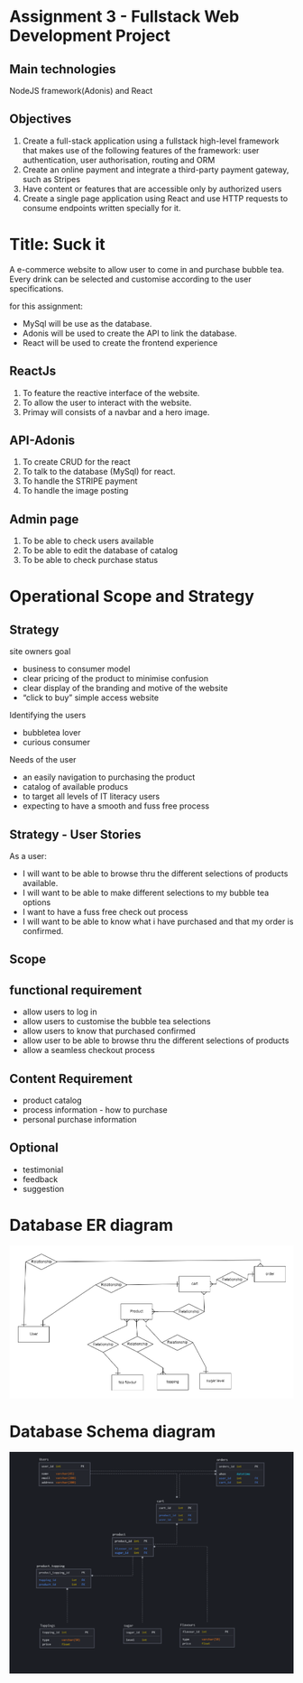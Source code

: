 # Assignment 3 - Fullstack Web Development Project

## Main technologies

NodeJS framework(Adonis) and React

## Objectives 

1. Create a full-stack application using a fullstack high-level framework that makes use of the following features of the framework: user authentication, user authorisation, routing and ORM 
2. Create an online payment and integrate a third-party payment gateway, such as Stripes 
3. Have content or features that are accessible only by authorized users 
4. Create a single page application using React and use HTTP requests to consume endpoints written specially for it.

# Title: Suck it

A e-commerce website to allow user to come in and purchase bubble tea. Every drink can be selected and customise according to the user specifications. 

for this assignment:
* MySql will be use as the database.
* Adonis will be used to create the API to link the database.
* React will be used to create the frontend experience

## ReactJs

1. To feature the reactive interface of the website. 
2. To allow the user to interact with the website. 
3. Primay will consists of a navbar and a hero image.

## API-Adonis

1. To create CRUD for the react 
2. To talk to the database (MySql) for react.
3. To handle the STRIPE payment
4. To handle the image posting 

## Admin page

1. To be able to check users available
2. To be able to edit the database of catalog
3. To be able to check purchase status

# Operational Scope and Strategy

## Strategy

site owners goal
* business to consumer model
* clear pricing of the product to minimise confusion
* clear display of the branding and motive of the website
* “click to buy” simple access website

Identifying the users
* bubbletea lover 
* curious consumer

Needs of the user
* an easily navigation to purchasing the product 
* catalog of available producs
* to target all levels of IT literacy users
* expecting to have a smooth and fuss free process

## Strategy - User Stories
As a user:
* I will want to be able to browse thru the different selections of products available.
* I will want to be able to make different selections to my bubble tea options
* I want to have a fuss free check out process
* I will want to be able to know what i have purchased and that my order is confirmed. 

## Scope

## functional requirement

* allow users to log in 
* allow users to customise the bubble tea selections 
* allow users to know that purchased confirmed
* allow user to be able to browse thru the different selections of products
* allow a seamless checkout process

## Content Requirement

* product catalog
* process information - how to purchase
* personal purchase information

## Optional
* testimonial
* feedback
* suggestion

# Database ER diagram

<img src="documentation/assignment3-ER.png"/>

# Database Schema diagram

<img src="documentation/assignment3-schema.png"/>



